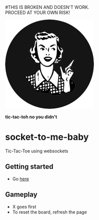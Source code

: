 #THIS IS BROKEN AND DOESN'T WORK.<br>PROCEED AT YOUR OWN RISK!

<img src='https://github.com/tshamz/socket-to-me-baby/raw/master/public/images/logo-image.png'>

**tic-tac-toh no you didn't**

# socket-to-me-baby
Tic-Tac-Toe using websockets

## Getting started
- Go [here](http://socket-to-me.herokuapp.com)

## Gameplay
- X goes first
- To reset the board, refresh the page
